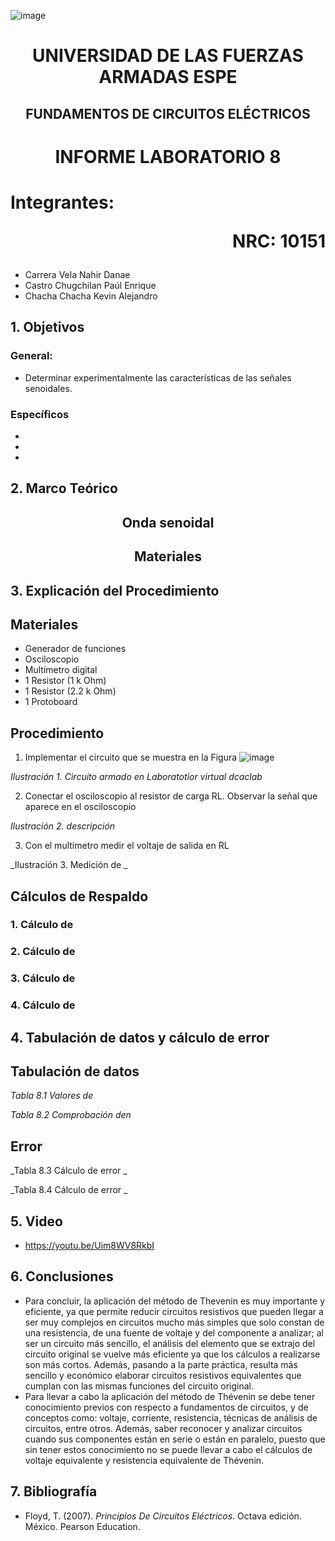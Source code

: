 ![image](https://user-images.githubusercontent.com/93786746/140656495-1e9017c5-1622-4145-a547-0ebbe5014f3d.png)
# <p align=center> UNIVERSIDAD DE LAS FUERZAS ARMADAS ESPE 
## <p align=center> FUNDAMENTOS DE CIRCUITOS ELÉCTRICOS
# <p align=center>  INFORME LABORATORIO 8
# Integrantes: <p align=right> NRC: 10151
* Carrera Vela Nahir Danae
* Castro Chugchilan Paúl Enrique
* Chacha Chacha Kevin Alejandro
## 1. Objetivos
  ### General: 
  * Determinar experimentalmente las características de las señales senoidales.
  ### Específicos
  * 
  *
  * 
## 2. Marco Teórico
  ## <p align=center> Onda senoidal

  ## <p align=center> Materiales

## 3. Explicación del Procedimiento
   ## Materiales
 * Generador de funciones
 * Osciloscopio
 * Multímetro digital
 * 1 Resistor (1 k Ohm)
 * 1 Resistor (2.2 k Ohm)
 * 1 Protoboard
## Procedimiento
1) Implementar el circuito que se muestra en la Figura
![image](https://user-images.githubusercontent.com/93786746/153680997-6d055eb4-486c-4feb-a7bf-f8c6854accda.png)


 _Ilustración 1. Circuito armado en Laboratotior virtual dcaclab_
    
2) Conectar el osciloscopio al resistor de carga RL. Observar la señal que aparece en el osciloscopio
 
_Ilustración 2. descripción_
    
3) Con el multímetro medir el voltaje de salida en RL
 
_Ilustración 3. Medición de _
 
   
## Cálculos de Respaldo
  ### 1. Cálculo de

  
  ### 2. Cálculo de 

    
  ### 3. Cálculo de

  
  ### 4. Cálculo de


## 4. Tabulación de datos y cálculo de error
    
## Tabulación de datos
    
_Tabla 8.1 Valores de_
    


_Tabla 8.2 Comprobación den_
    

 
## Error

_Tabla 8.3 Cálculo de error _
   

_Tabla 8.4 Cálculo de error _


## 5. Video
  * https://youtu.be/Uim8WV8RkbI
## 6. Conclusiones
  * Para concluir, la aplicación del método de Thevenin es muy importante y eficiente, ya que permite reducir circuitos resistivos que pueden llegar a ser muy complejos en circuitos mucho más simples que solo constan de una resistencia, de una fuente de voltaje y del componente a analizar; al ser un circuito más sencillo, el análisis del elemento que se extrajo del circuito original se vuelve más eficiente ya que los cálculos a realizarse son más cortos. Además, pasando a la parte práctica, resulta más sencillo y económico elaborar circuitos resistivos equivalentes que cumplan con las mismas funciones del circuito original.
  * Para llevar a cabo la aplicación del método de Thévenin se debe tener conocimiento previos con respecto a fundamentos de circuitos, y de conceptos como: voltaje, corriente, resistencia, técnicas de análisis de circuitos, entre otros. Además, saber reconocer y analizar circuitos cuando sus componentes están en serie o están en paralelo, puesto que sin tener estos conocimiento no se puede llevar a cabo el cálculos de voltaje equivalente y resistencia equivalente de Thévenin.
## 7. Bibliografía
 * Floyd, T. (2007). _Principios De Circuitos Eléctricos_. Octava edición. México. Pearson Education.
